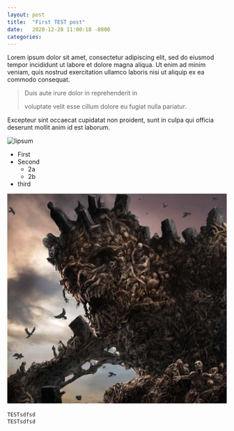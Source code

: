 ```yaml
---
layout: post
title:  "First TEST post"
date:   2020-12-28 11:00:18 -0800
categories:
---
```

Lorem ipsum dolor sit amet, consectetur adipiscing elit, sed do eiusmod tempor incididunt ut labore et dolore magna aliqua. Ut enim ad minim veniam, quis nostrud exercitation ullamco laboris nisi ut aliquip ex ea commodo consequat.

> Duis aute irure dolor in reprehenderit in
>
> voluptate velit esse cillum dolore eu fugiat nulla pariatur.

Excepteur sint occaecat cupidatat non proident, sunt in culpa qui officia deserunt mollit anim id est laborum.

![lipsum](https://www.lipsum.com/images/banners/grey_234x60.gif)

- First
- Second
  - 2a
  - 2b
- third

![The Gaak](/assets/images/hogaak-1.jpg)

```
TESTsdfsd
TESTsdfsd
```
